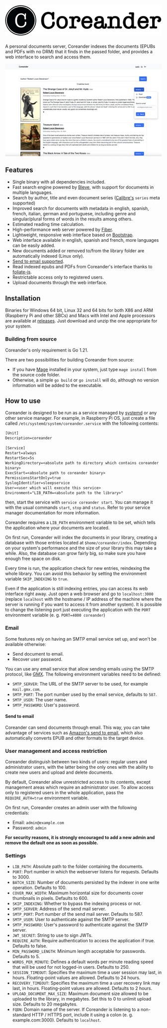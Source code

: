 # ![Coreander logo](readme-header.png)

A personal documents server, Coreander indexes the documents (EPUBs and PDFs with no DRM) that it finds in the passed folder, and provides a web interface to search and access them.

![Coreander screenshot](screenshot.png)

## Features
* Single binary with all dependencies included.
* Fast search engine powered by [Bleve](https://github.com/blevesearch/bleve), with support for documents in multiple languages.
* Search by author, title and even document series ([Calibre's](https://calibre-ebook.com/) `series` meta supported)
* Improved search for documents with metadata in english, spanish, french, italian, german and portuguese, including genre and singular/plural forms of words in the results among others.
* Estimated reading time calculation.
* High-performance web server powered by [Fiber](https://github.com/gofiber/fiber).
* Lightweight, responsive web interface based on [Bootstrap](https://getbootstrap.com/).
* Web interface available in english, spanish and french, more languages can be easily added.
* New documents added or removed to/from the library folder are automatically indexed (Linux only).
* [Send to email supported](#send-to-email).
* Read indexed epubs and PDFs from Coreander's interface thanks to [foliate-js](https://github.com/johnfactotum/foliate-js).
* Restrictable access only to registered users.
* Upload documents through the web interface.

## Installation

Binaries for Windows 64 bit, Linux 32 and 64 bits for both X86 and ARM (Raspberry Pi and other SBCs) and Macs with Intel and Apple processors are available at [releases](https://github.com/svera/coreander/releases/latest). Just download and unzip the one appropriate for your system.

### Building from source
Coreander's only requirement is Go 1.21.

There are two possibilities for building Coreander from source:
* If you have [Mage](https://magefile.org) installed in your system, just type `mage install` from the source code folder.
* Otherwise, a simple `go build` or `go install` will do, although no version information will be added to the executable.

## How to use
Coreander is designed to be run as a service managed by [systemd](https://systemd.io) or any other service manager. For example, in Raspberry Pi OS, just create a file called `/etc/systemd/system/coreander.service` with the following contents:

```
[Unit]
Description=coreander

[Service]
Restart=always
RestartSec=5s
WorkingDirectory=<absolute path to directory which contains coreander binary>
ExecStart=<absolute path to coreander binary>
PermissionsStartOnly=true
SyslogIdentifier=sleepservice
User=<user which will execute this service>
Environment="LIB_PATH=<absolute path to the library>"

```

then, start the service with `service coreander start`. You can manage it with the usual commands `start`, `stop` and `status`. Refer to your service manager documentation for more information.

Coreander requires a `LIB_PATH` environment variable to be set, which tells the application where your documents are located.

On first run, Coreander will index the documents in your library, creating a database with those entries located at `$home/coreander/index`. Depending on your system's performance and the size of your library this may take a while. Also, the database can grow fairly big, so make sure you have enough free space on disk.

Every time is run, the application check for new entries, reindexing the whole library. You can
avoid this behavior by setting the environment variable `SKIP_INDEXING` to `true`.

Even if the application is still indexing entries, you can access its web interface right away. Just open a web browser and go to `localhost:3000` (replace `localhost` with the hostname / IP address of the machine where the server is running if you want to access it from another system). It is possible to change the listening port just executing the application with the `PORT` environment variable (e. g. `PORT=4000 coreander`)

### Email

Some features rely on having an SMTP email service set up, and won't be available otherwise:

* Send document to email.
* Recover user password.

You can use any email service that allow sending emails using the SMTP protocol, like [GMX](https://gmx.com/mail). The following environment variables need to be defined:

* `SMTP_SERVER`: The URL of the SMTP server to be used, for example `mail.gmx.com`.
* `SMTP_PORT`: The port number used by the email service, defaults to `587`.
* `SMTP_USER`: The user name.
* `SMTP_PASSWORD`: User's password.

#### Send to email

Coreander can send documents through email. This way, you can take advantage of services such as [Amazon's send to email](https://www.amazon.com/gp/help/customer/display.html?nodeId=G7NECT4B4ZWHQ8WV), which also automatically converts EPUB and other formats to the target device.

### User management and access restriction

Coreander distinguish between two kinds of users: regular users and administrator users, with the latter being the only ones with the ability to create new users and upload and delete documents.

By default, Coreander allow unrestricted access to its contents, except management areas which require an administrator user. To allow access only to registered users in the whole application, pass the `REQUIRE_AUTH=true` environment variable.

On first run, Coreander creates an admin user with the following credentials:

* Email: `admin@example.com`
* Password: `admin`

**For security reasons, it is strongly encouraged to add a new admin and remove the default one as soon as possible.**

### Settings

* `LIB_PATH`: Absolute path to the folder containing the documents.
* `PORT`: Port number in which the webserver listens for requests. Defaults to 3000.
* `BATCH_SIZE`: Number of documents persisted by the indexer in one write operation. Defaults to 100.
* `COVER_MAX_WIDTH`: Maximum horizontal size for documents cover thumbnails in pixels. Defaults to 600.
* `SKIP_INDEXING`: Whether to bypass the indexing process or not.
* `SMTP_SERVER`: Address of the send mail server.
* `SMTP_PORT`: Port number of the send mail server. Defaults to 587.
* `SMTP_USER`: User to authenticate against the SMTP server.
* `SMTP_PASSWORD`: User's password to authenticate against the SMTP server.
* `JWT_SECRET`: String to use to sign JWTs.
* `REQUIRE_AUTH`: Require authentication to access the application if true. Defaults to false.
* `MIN_PASSWORD_LENGTH`: Minimum length acceptable for passwords. Defaults to 5.
* `WORDS_PER_MINUTE`: Defines a default words per minute reading speed that will be used for not logged-in users. Defaults to 250.
* `SESSION_TIMEOUT`: Specifies the maximum time a user session may last, in hours. Floating-point values are allowed. Defaults to 24 hours.
* `RECOVERY_TIMEOUT`: Specifies the maximum time a user recovery link may last, in hours. Floating-point values are allowed. Defaults to 2 hours.
* `UPLOAD_DOCUMENT_MAX_SIZE`: Maximum document size allowed to be uploaded to the library, in megabytes. Set this to 0 to unlimit upload size. Defaults to 20 megabytes.
* `FQDN`: Domain name of the server. If Coreander is listening to a non-standard HTTP / HTTPS port, include it using a colon (e. g. example.com:3000). Defaults to `localhost`.
